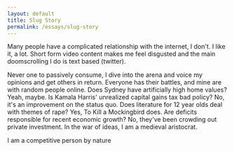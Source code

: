 ```yaml
---
layout: default
title: Slug Story
permalink: /essays/slug-story
---
```


Many people have a complicated relationship with the internet, I don't. I like it, a lot. Short form video content makes me feel disgusted and the main doomscrolling I do is text based (twitter).

Never one to passively consume, I dive into the arena and voice my opinions and get others in return. Everyone has their battles, and mine are with random people online. Does Sydney have artificially high home values? Yeah, maybe. Is Kamala Harris' unrealized capital gains tax bad policy? No, it's an improvement on the status quo. Does literature for 12 year olds deal with themes of rape? Yes, To Kill a Mockingbird does. Are deficits responsible for recent economic growth? No, they've been crowding out private investment. In the war of ideas, I am a medieval aristocrat.

I am a competitive person by nature
